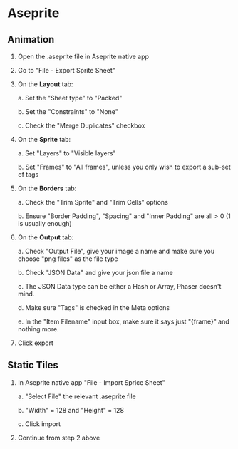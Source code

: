 # Aseprite

## Animation

1. Open the .aseprite file in Aseprite native app

2. Go to "File - Export Sprite Sheet"
 
3. On the **Layout** tab:

    a. Set the "Sheet type" to "Packed"

    b. Set the "Constraints" to "None"

    c. Check the "Merge Duplicates" checkbox
 
4. On the **Sprite** tab:

    a. Set "Layers" to "Visible layers"

    b. Set "Frames" to "All frames", unless you only wish to export a sub-set of tags
 
5. On the **Borders** tab:

    a. Check the "Trim Sprite" and "Trim Cells" options

    b. Ensure "Border Padding", "Spacing" and "Inner Padding" are all > 0 (1 is usually enough)
 
6. On the **Output** tab:

    a. Check "Output File", give your image a name and make sure you choose "png files" as the file type

    b. Check "JSON Data" and give your json file a name

    c. The JSON Data type can be either a Hash or Array, Phaser doesn't mind.

    d. Make sure "Tags" is checked in the Meta options

    e. In the "Item Filename" input box, make sure it says just "{frame}" and nothing more.
 
7. Click export

## Static Tiles

1. In Aseprite native app "File - Import Sprice Sheet"

    a. "Select File" the relevant .aseprite file

    b. "Width" = 128 and "Height" = 128

    c. Click import

2. Continue from step 2 above